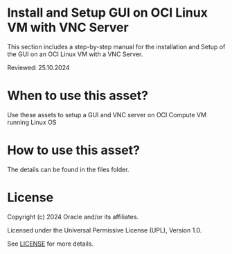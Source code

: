 # Install and Setup GUI on OCI Linux VM with VNC Server

This section includes a step-by-step manual for the installation and Setup of the GUI on an OCI Linux VM with a VNC Server.

Reviewed: 25.10.2024

# When to use this asset?

Use these assets to setup a GUI and VNC server on OCI Compute VM running Linux OS

# How to use this asset?

The details can be found in the files folder.

# License

Copyright (c) 2024 Oracle and/or its affiliates.

Licensed under the Universal Permissive License (UPL), Version 1.0.

See [LICENSE](https://github.com/oracle-devrel/technology-engineering/blob/main/LICENSE) for more details.
